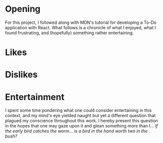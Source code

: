 # Opening
For this project, I followed along with MDN's tutorial for developing a To-Do application with React. What follows is a chronicle of what I enjoyed, what I found frustrating, and (hopefully) something rather entertaining.

# Likes

# Dislikes

# Entertainment
I spent some time pondering what one could consider entertaining in this context, and my mind's eye yielded naught but yet a different question that plagued my conscience throughout this work. I hereby present this question in the hopes that one may gaze upon it and glean something more than I...
_If the early bird catches the worm... is a bird in the hand worth two in the bush?_
